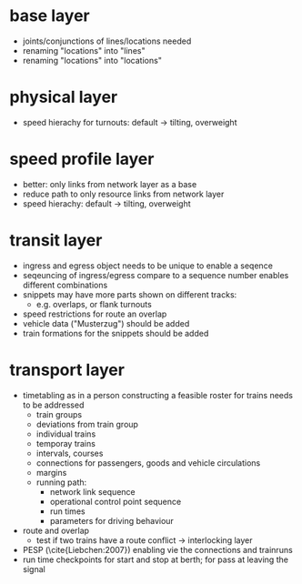 # base layer

  * joints/conjunctions of lines/locations needed
  * renaming "locations" into "lines"
  * renaming "locations" into "locations"

# physical layer

  * speed hierachy for turnouts: default -> tilting, overweight

# speed profile layer

  * better: only links from network layer as a base
  * reduce path to only resource links from network layer
  * speed hierachy: default -> tilting, overweight

# transit layer

  * ingress and egress object needs to be unique to enable a seqence
  * seqeuncing of ingress/egress compare to a sequence number enables different combinations
  * snippets may have more parts shown on different tracks:
    * e.g. overlaps, or flank turnouts
  * speed restrictions for route an overlap
  * vehicle data ("Musterzug") should be added
  * train formations for the snippets should be added

# transport layer

  * timetabling as in a person constructing a feasible roster for trains needs to be addressed
    * train groups
    * deviations from train group
    * individual trains
    * temporay trains
    * intervals, courses
    * connections for passengers, goods and vehicle circulations
    * margins
    * running path:
      * network link sequence
      * operational control point sequence
      * run times
      * parameters for driving behaviour
  * route and overlap
    * test if two trains have a route conflict -> interlocking layer
  * PESP (\cite{Liebchen:2007}) enabling vie the connections and trainruns
  * run time checkpoints for start and stop at berth; for pass at leaving the signal

  